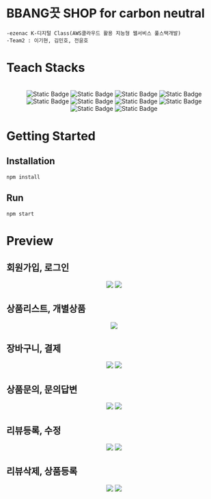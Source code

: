 ﻿# BBANG끗 SHOP for carbon neutral

    -ezenac K-디지털 Class(AWS클라우드 활용 지능형 웹서비스 풀스택개발)
    -Team2 : 이기현, 김민호, 전윤호

# Teach Stacks
<br>
    <div style="margin: 0 auto; text-align: center;" align= "center">
        <img alt="Static Badge" src="https://img.shields.io/badge/GitHub-181717?style=for-the-badge&logo=GitHub">
        <img alt="Static Badge" src="https://img.shields.io/badge/diagram.net-F08705?style=for-the-badge&logo=diagrams.net&logoColor=white">
        <img alt="Static Badge" src="https://img.shields.io/badge/Git-%23F05032?style=for-the-badge&logo=Git&logoColor=white">
        <img alt="Static Badge" src="https://img.shields.io/badge/Figma-%23F24E1E?style=for-the-badge&logo=Figma&logoColor=white">
        <br>
        <img alt="Static Badge" src="https://img.shields.io/badge/HTML5-%23E34F26?style=for-the-badge&logo=HTML5&logoColor=white">
        <img alt="Static Badge" src="https://img.shields.io/badge/CSS3-%231572B6?style=for-the-badge&logo=CSS3">
        <img alt="Static Badge" src="https://img.shields.io/badge/JavaScript-%23F7DF1E?style=for-the-badge&logo=javascript&logoColor=white">
        <img alt="Static Badge" src="https://img.shields.io/badge/React-%2361DAFB?style=for-the-badge&logo=react&logoColor=white">
        <br>
        <img alt="Static Badge" src="https://img.shields.io/badge/Node.js-%23339933?style=for-the-badge&logo=nodedotjs&logoColor=white">
        <img alt="Static Badge" src="https://img.shields.io/badge/MySQL-%234479A1?style=for-the-badge&logo=mysql&logoColor=white">
    </div>

# Getting Started
## Installation
```
npm install
```
## Run
```
npm start
```

# Preview
## 회원가입, 로그인
<p align="center"> 
    <img src="https://github.com/jyh4897/shop/assets/144762560/51236ac0-1046-46ec-969f-c4778dcbfad3">
    <img src="https://github.com/jyh4897/shop/assets/144762560/b8b71398-ed21-4e21-885b-0235d516b143">
</p>

## 상품리스트, 개별상품
<p align='center'>
    <img src="https://github.com/jyh4897/shop/assets/144762560/82f68258-5906-43a0-85f6-c78108151679">
    <imb src="https://github.com/jyh4897/shop/assets/144762560/7125c981-4df9-459d-89c0-21fbb94d0515">
</p>

## 장바구니, 결제
<p align='center'>
    <img src="https://github.com/jyh4897/shop/assets/144762560/99d490df-a106-4c6b-8ed7-636cea87b8df">
    <img src="https://github.com/jyh4897/shop/assets/144762560/aac2297c-e301-4f57-8503-803319ec539e">
</p>

## 상품문의, 문의답변
<p align='center'>
    <img src="https://github.com/jyh4897/shop/assets/144762560/e72ac4ca-4ae5-4292-9473-587a2cb00f18">
    <img src="https://github.com/jyh4897/shop/assets/144762560/2514f66c-6791-48f0-8a33-120fe6e33c5c">
</p>

## 리뷰등록, 수정
<p align='center'>
    <img src="https://github.com/jyh4897/shop/assets/144762560/dd37bfec-f8b3-4d07-bb5e-2da78a057573">
    <img src="https://github.com/jyh4897/shop/assets/144762560/4f1c8741-a45c-4e0f-a4a5-968bdf102ee1">
</p>

## 리뷰삭제, 상품등록
<p align='center'>
    <img src="https://github.com/jyh4897/shop/assets/144762560/7e6244fd-8051-40a1-abcc-0cce9aa35937">
    <img src="https://github.com/jyh4897/shop/assets/144762560/df2f4aaf-6245-4626-9d16-a8ac11f046ac">
</p>